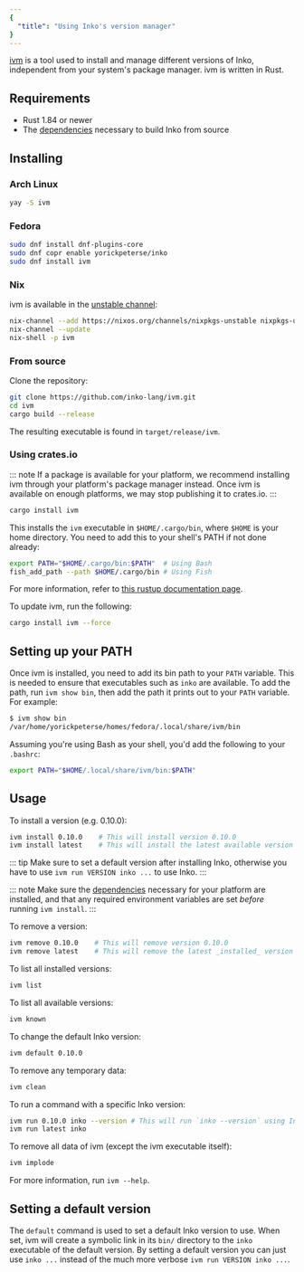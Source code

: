 ```yaml
---
{
  "title": "Using Inko's version manager"
}
---
```


[ivm](https://github.com/inko-lang/ivm) is a tool used to install and manage
different versions of Inko, independent from your system's package manager. ivm
is written in Rust.

## Requirements

- Rust 1.84 or newer
- The [dependencies](../installation#dependencies) necessary to build Inko from
  source

## Installing

### Arch Linux

```bash
yay -S ivm
```

### Fedora

```bash
sudo dnf install dnf-plugins-core
sudo dnf copr enable yorickpeterse/inko
sudo dnf install ivm
```

### Nix

ivm is available in the [unstable
channel](https://search.nixos.org/packages?channel=unstable&show=ivm&type=packages&query=ivm):

```bash
nix-channel --add https://nixos.org/channels/nixpkgs-unstable nixpkgs-unstable
nix-channel --update
nix-shell -p ivm
```

### From source

Clone the repository:

```bash
git clone https://github.com/inko-lang/ivm.git
cd ivm
cargo build --release
```

The resulting executable is found in `target/release/ivm`.

### Using crates.io

::: note
If a package is available for your platform, we recommend installing ivm
through your platform's package manager instead. Once ivm is available on
enough platforms, we may stop publishing it to crates.io.
:::

```bash
cargo install ivm
```

This installs the `ivm` executable in `$HOME/.cargo/bin`, where `$HOME` is your
home directory. You need to add this to your shell's PATH if not done already:

```bash
export PATH="$HOME/.cargo/bin:$PATH"  # Using Bash
fish_add_path --path $HOME/.cargo/bin # Using Fish
```

For more information, refer to [this rustup documentation
page](https://rust-lang.github.io/rustup/installation/index.html).

To update ivm, run the following:

```bash
cargo install ivm --force
```

## Setting up your PATH

Once ivm is installed, you need to add its bin path to your `PATH` variable.
This is needed to ensure that executables such as `inko` are available. To add
the path, run `ivm show bin`, then add the path it prints out to your `PATH`
variable. For example:

```bash
$ ivm show bin
/var/home/yorickpeterse/homes/fedora/.local/share/ivm/bin
```

Assuming you're using Bash as your shell, you'd add the following to your
`.bashrc`:

```bash
export PATH="$HOME/.local/share/ivm/bin:$PATH"
```

## Usage

To install a version (e.g. 0.10.0):

```bash
ivm install 0.10.0    # This will install version 0.10.0
ivm install latest    # This will install the latest available version
```

::: tip
Make sure to set a default version after installing Inko, otherwise you have
to use `ivm run VERSION inko ...` to use Inko.
:::

::: note
Make sure the [dependencies](../installation#dependencies) necessary for your
platform are installed, and that any required environment variables are set
_before_ running `ivm install`.
:::

To remove a version:

```bash
ivm remove 0.10.0    # This will remove version 0.10.0
ivm remove latest    # This will remove the latest _installed_ version
```

To list all installed versions:

```bash
ivm list
```

To list all available versions:

```bash
ivm known
```

To change the default Inko version:

```bash
ivm default 0.10.0
```

To remove any temporary data:

```bash
ivm clean
```

To run a command with a specific Inko version:

```bash
ivm run 0.10.0 inko --version # This will run `inko --version` using Inko 0.10.0
ivm run latest inko
```

To remove all data of ivm (except the ivm executable itself):

```bash
ivm implode
```

For more information, run `ivm --help`.

## Setting a default version

The `default` command is used to set a default Inko version to use. When set,
ivm will create a symbolic link in its `bin/` directory to the `inko` executable
of the default version. By setting a default version you can just use `inko ...`
instead of the much more verbose `ivm run VERSION inko ...`.
